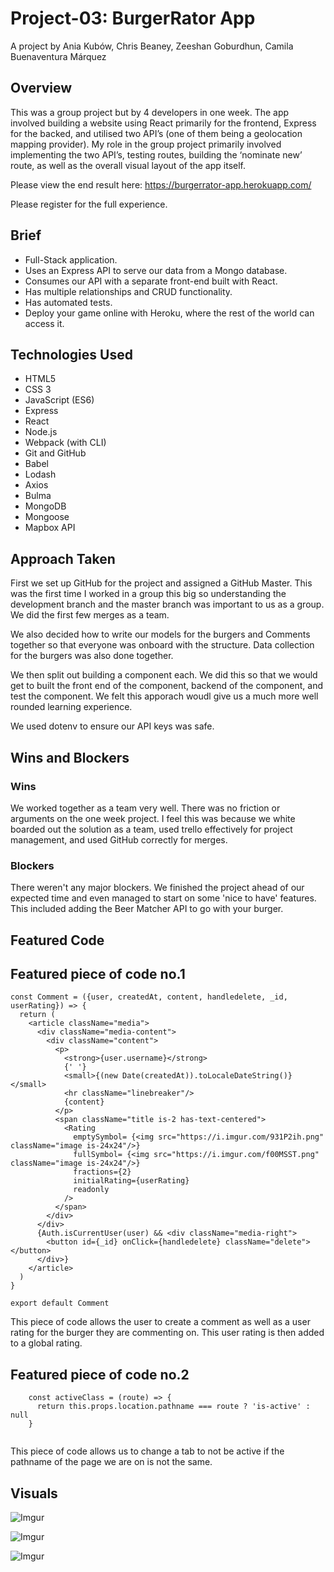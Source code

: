 # **Project-03: BurgerRator App**

A project by Ania Kubów,
Chris Beaney,
Zeeshan Goburdhun,
Camila Buenaventura Márquez

## Overview

This was a group project but by 4 developers in one week. The app involved building a website using React primarily for the frontend,  Express for the backed, and utilised two API’s (one of them being a geolocation mapping provider).  My role in the group project primarily involved implementing the two API’s, testing routes, building the ‘nominate new’ route, as well as the overall visual layout of the app itself.

Please view the end result here: https://burgerrator-app.herokuapp.com/

Please register for the full experience.

## Brief

* Full-Stack application.
* Uses an Express API to serve our data from a Mongo database.
* Consumes our API with a separate front-end built with React.
* Has multiple relationships and CRUD functionality.
* Has automated tests.
* Deploy your game online with Heroku, where the rest of the world can access it.

## Technologies Used

* HTML5
* CSS 3
* JavaScript (ES6)
* Express
* React
* Node.js
* Webpack (with CLI)
* Git and GitHub
* Babel
* Lodash
* Axios
* Bulma
* MongoDB
* Mongoose
* Mapbox API

## Approach Taken

First we set up GitHub for the project and assigned a GitHub Master. This was the first time I worked in a group this big so understanding the development branch and the master branch was important to us as a group. We did the first few merges as a team.

We also decided how to write our models for the burgers and Comments together so that everyone was onboard with the structure. Data collection for the burgers was also done together.

We then split out building a component each. We did this so that we would get to built the front end of the component, backend of the component, and test the component. We felt this apporach woudl give us a much more well rounded learning experience. 

We used dotenv to ensure our API keys was safe.


## Wins and Blockers

### Wins
We worked together as a team very well. There was no friction or arguments on the one week project. I feel this was because we white boarded out the solution as a team, used trello effectively for project management, and used GitHub correctly for merges.

### Blockers
There weren't any major blockers. We finished the project ahead of our expected time and even managed to start on some 'nice to have' features. This included adding the Beer Matcher API to go with your burger. 

## Featured Code 

<h2>Featured piece of code no.1</h2>

```
const Comment = ({user, createdAt, content, handledelete, _id,    userRating}) => {
  return (
    <article className="media">
      <div className="media-content">
        <div className="content">
          <p>
            <strong>{user.username}</strong>
            {' '}
            <small>{(new Date(createdAt)).toLocaleDateString()}</small>
            <hr className="linebreaker"/>
            {content}
          </p>
          <span className="title is-2 has-text-centered">
            <Rating
              emptySymbol= {<img src="https://i.imgur.com/931P2ih.png" className="image is-24x24"/>}
              fullSymbol= {<img src="https://i.imgur.com/f00MSST.png" className="image is-24x24"/>}
              fractions={2}
              initialRating={userRating}
              readonly
            />
          </span>
        </div>
      </div>
      {Auth.isCurrentUser(user) && <div className="media-right">
        <button id={_id} onClick={handledelete} className="delete"></button>
      </div>}
    </article>
  )
}

export default Comment
```
This piece of code allows the user to create a comment as well as a user rating for the burger they are commenting on. This user rating is then added to a global rating.

<h2>Featured piece of code no.2</h2>

```
    const activeClass = (route) => {
      return this.props.location.pathname === route ? 'is-active' : null
    }
    
```
This piece of code allows us to change a tab to not be active if the pathname of the page we are on is not the same.

## Visuals


![Imgur](https://i.imgur.com/FoYsEv9.png)

![Imgur](https://i.imgur.com/oJxA4zo.png)

![Imgur](https://i.imgur.com/gt2RbzE.png)


